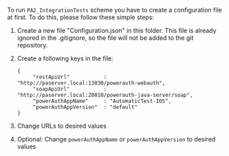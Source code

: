 To run `PA2_IntegrationTests` scheme you have to create a configuration file at first. 
To do this, please follow these simple steps:

1. Create a new file "Configuration.json" in this folder. This file is already ignored in the .gitignore, so the
   file will not be added to the git repository.

2. Create a following keys in the file:
   ```
   {
		"restApiUrl"           : "http://paserver.local:13030/powerauth-webauth",
		"soapApiUrl"           : "http://paserver.local:20010/powerauth-java-server/soap",
		"powerAuthAppName"     : "AutomaticTest-IOS",
		"powerAuthAppVersion"  : "default"
   }
   ```

3. Change URLs to desired values

4. Optional: Change `powerAuthAppName` or `powerAuthAppVersion` to desired values

